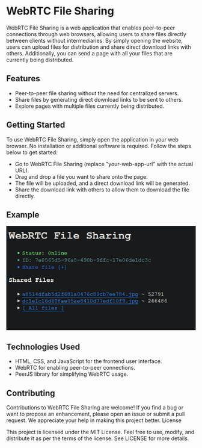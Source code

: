 # WebRTC File Sharing

WebRTC File Sharing is a web application that enables peer-to-peer connections through web browsers, allowing users to share files directly between clients without intermediaries. By simply opening the website, users can upload files for distribution and share direct download links with others. Additionally, you can send a page with all your files that are currently being distributed.

## Features

- Peer-to-peer file sharing without the need for centralized servers.
- Share files by generating direct download links to be sent to others.
- Explore pages with multiple files currently being distributed.

## Getting Started

To use WebRTC File Sharing, simply open the application in your web browser. No installation or additional software is required. Follow the steps below to get started:

- Go to WebRTC File Sharing (replace "your-web-app-url" with the actual URL).
- Drag and drop a file you want to share onto the page.
- The file will be uploaded, and a direct download link will be generated.
- Share the download link with others to allow them to download the file directly.

## Example

![Example image](https://github.com/Fulldroper/WebRTC-File-Sharing/blob/master/Screenshot_4.png?raw=true)

## Technologies Used

- HTML, CSS, and JavaScript for the frontend user interface.
- WebRTC for enabling peer-to-peer connections.
- PeerJS library for simplifying WebRTC usage.

## Contributing

Contributions to WebRTC File Sharing are welcome! If you find a bug or want to propose an enhancement, please open an issue or submit a pull request. We appreciate your help in making this project better.
License

This project is licensed under the MIT License. Feel free to use, modify, and distribute it as per the terms of the license. See LICENSE for more details.

